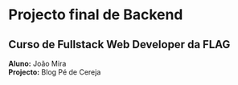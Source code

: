 # Projecto final de Backend
## Curso de Fullstack Web Developer da FLAG

**Aluno:** João Mira  
**Projecto:** Blog Pé de Cereja